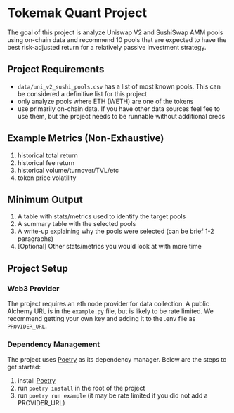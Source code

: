 # Tokemak Quant Project

The goal of this project is analyze Uniswap V2 and SushiSwap AMM pools using on-chain data and recommend 10 pools that are expected to have the best risk-adjusted return for a relatively passive investment strategy.

## Project Requirements

* `data/uni_v2_sushi_pools.csv` has a list of most known pools. This can be considered a definitive list for this project
* only analyze pools where ETH (WETH) are one of the tokens
* use primarily on-chain data. If you have other data sources feel fee to use them, but the project needs to be runnable without additional creds

## Example Metrics (Non-Exhaustive)
1. historical total return
2. historical fee return
3. historical volume/turnover/TVL/etc
4. token price volatility

## Minimum Output

1. A table with stats/metrics used to identify the target pools
2. A summary table with the selected pools
3. A write-up explaining why the pools were selected (can be brief 1-2 paragraphs)
4. [Optional] Other stats/metrics you would look at with more time


## Project Setup

### Web3 Provider

The project requires an eth node provider for data collection. A public Alchemy URL is in the `example.py` file, but is likely to be rate limited. We recommend getting your own key and adding it to the .env file as `PROVIDER_URL`.

### Dependency Management

The project uses [Poetry](https://python-poetry.org/) as its dependency manager. Below are the steps to get started:

1. install [Poetry](https://python-poetry.org/docs/#installation)
2. run `poetry install` in the root of the project
3. run `poetry run example` (it may be rate limited if you did not add a PROVIDER_URL)